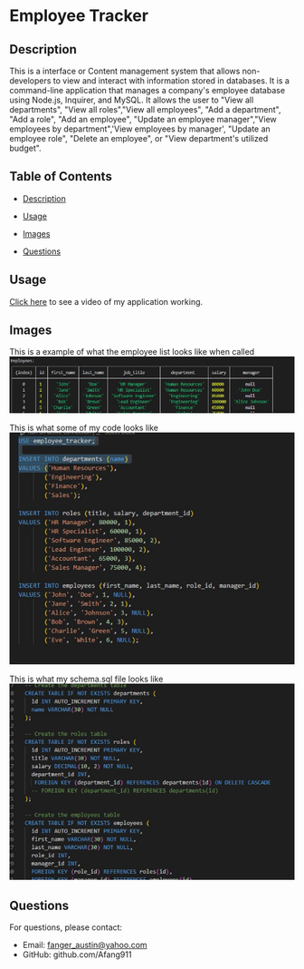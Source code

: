# Employee Tracker 


## Description

This is a interface or Content management system that allows non-developers to view and interact with information stored in databases. It is a command-line application that manages a company's employee database using Node.js, Inquirer, and MySQL. It allows the user to "View all departments", "View all roles","View all employees", "Add a department", "Add a role", "Add an employee", "Update an employee manager","View employees by department",'View employees by manager',  "Update an employee role", "Delete an employee", or  "View department's utilized budget".

## Table of Contents


- [Description](#description)
- [Usage](#usage)
- [Images](#images)

- [Questions](#questions)



## Usage

 [Click here](https://drive.google.com/file/d/1BTasURiCdwW1WSag3HKGqF7cT_vRwE7C/view) to see a video of my application working. 
## Images
This is a example of what the employee list looks like when called 
![Employee List](./images/EmployeeCML.jpg)

This is what some of my code looks like 
![Code for site](./images/employees.jpg)

This is what my schema.sql file looks like 
![Code for site](./images/schema.png)


## Questions

For questions, please contact:

- Email: fanger_austin@yahoo.com    
- GitHub: github.com/Afang911